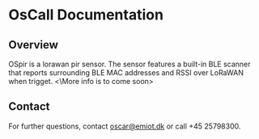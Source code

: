 <!DOCTYPE html>
<html lang="en">
<head>
    <meta charset="UTF-8">
    <meta name="viewport" content="width=device-width, initial-scale=1.0">
</head>
<body>

<h1>OsCall Documentation</h1>

<h2>Overview</h2>
<p>OSpir is a lorawan pir sensor. The sensor features a built-in BLE scanner that reports surrounding BLE MAC addresses and RSSI over LoRaWAN when trigget. <\More info is to come soon> </p>


<h2>Contact</h2>
<p>For further questions, contact <a href="mailto:oscar@emiot.dk">oscar@emiot.dk</a> or call +45 25798300.</p>

</body>
</html>
